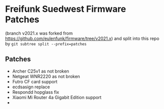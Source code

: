 # Freifunk Suedwest Firmware Patches 

(branch v2021.x was forked from https://github.com/eulenfunk/firmware/tree/v2021.x)
and split into this repo by `git subtree split --prefix=patches`


## Patches
- Archer C25v1 as not broken
- Netgeat WNR2220 as not broken
- Futro CF card support
- ecdsasign replace
- Respondd hopglass fix
- Xiaomi Mi Router 4a Gigabit Edition support 
- 
